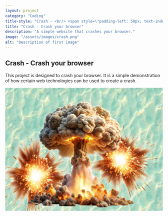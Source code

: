 ```yaml
---
layout: project
category: "Coding"
title-style: "Crash - <br/> <span style=\"padding-left: 50px; text-indent: 50px;\"> Crash your browser </span>"
title: "Crash - Crash your browser"
description: "A simple website that crashes your browser."
image: "/assets/images/crash.png"
alt: "Description of first image"
---
```

## Crash - Crash your browser

This project is designed to crash your browser. It is a simple demonstration of how certain web technologies can be used to create a crash.

![Crash Image](/assets/images/crash.png)